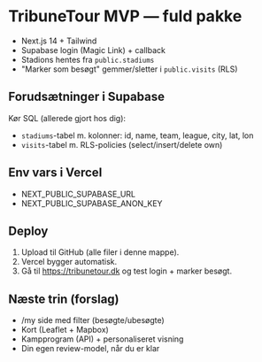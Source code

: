 # TribuneTour MVP — fuld pakke
- Next.js 14 + Tailwind
- Supabase login (Magic Link) + callback
- Stadions hentes fra `public.stadiums`
- "Marker som besøgt" gemmer/sletter i `public.visits` (RLS)

## Forudsætninger i Supabase
Kør SQL (allerede gjort hos dig):
- `stadiums`-tabel m. kolonner: id, name, team, league, city, lat, lon
- `visits`-tabel m. RLS-policies (select/insert/delete own)

## Env vars i Vercel
- NEXT_PUBLIC_SUPABASE_URL
- NEXT_PUBLIC_SUPABASE_ANON_KEY

## Deploy
1) Upload til GitHub (alle filer i denne mappe).
2) Vercel bygger automatisk.
3) Gå til https://tribunetour.dk og test login + marker besøgt.

## Næste trin (forslag)
- /my side med filter (besøgte/ubesøgte)
- Kort (Leaflet + Mapbox)
- Kampprogram (API) + personaliseret visning
- Din egen review-model, når du er klar
